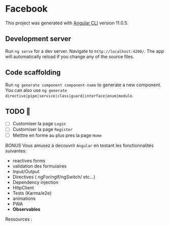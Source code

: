 # Facebook

This project was generated with [Angular CLI](https://github.com/angular/angular-cli) version 11.0.5.

## Development server

Run `ng serve` for a dev server. Navigate to `http://localhost:4200/`. The app will automatically reload if you change any of the source files.

## Code scaffolding

Run `ng generate component component-name` to generate a new component. You can also use `ng generate directive|pipe|service|class|guard|interface|enum|module`.

## TODO 🚧

- [ ] Customiser la page `Login`
- [ ] Customiser la page `Register`
- [ ] Metttre en forme au plus pres la page `Home`

*BONUS*
 Vous amusez à decouvrir `Angular` en testant les fonctionnalités suivantes: 

  - reactives forms
  - validation des formulaires
  - Input/Output
  - Directives ( ngFor/ngIf/ngSwitch/ etc...)
  - Dependency injection
  - HttpClient 
  - Tests (Karma/e2e)
  - animations
  - PWA
  - **Observables**

Ressources :